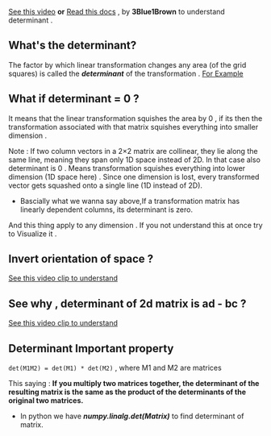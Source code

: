 [See this video](https://youtu.be/Ip3X9LOh2dk?si=z14WuRVtXWjANGRt) 
**or** [Read this docs](https://www.3blue1brown.com/lessons/determinant)  , by **3Blue1Brown** to understand determinant .

## What's the determinant?
The factor by which linear transformation changes any area (of the grid squares) is called the ***determinant*** of the transformation .  [For Example](https://youtu.be/Ip3X9LOh2dk?si=T_rc0yz8YPh40k81&t=169)

## What if determinant = 0 ?
It means that the linear transformation squishes the area by 0 , if its then the transformation associated with that matrix squishes everything into smaller dimension . 

Note : If two column vectors in a 2×2 matrix are collinear, they lie along the same line, meaning they span only 1D space instead of 2D.
In that case also determinant is 0 .  Means transformation squishes everything into lower dimension (1D space here) .
Since one dimension is lost, every transformed vector gets squashed onto a single line (1D instead of 2D).
- Bascially what we wanna say above,If a transformation matrix has linearly dependent columns, its determinant is zero.

And this thing apply to any dimension . If you not understand this at once try to Visualize it . 


## Invert orientation of space ?
[See this video clip to understand](https://youtu.be/Ip3X9LOh2dk?si=_W2_ZuLslYlHyBng&t=230)

## See why , determinant of 2d matrix is ad - bc ?
[See this video clip to understand](https://youtu.be/Ip3X9LOh2dk?si=7epBZxUNjo9eTcrT&t=456)

## Determinant Important property
`det(M1M2) = det(M1) * det(M2)` , where M1 and M2 are matrices

This saying : **If you multiply two matrices together, the determinant of the resulting matrix is the same as the product of the determinants of the original two matrices.**

- In python we have ***numpy.linalg.det(Matrix)*** to find determinant of matrix.


